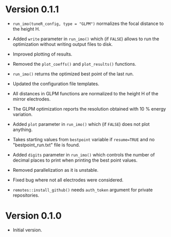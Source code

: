 # Version 0.1.1

* `run_imo(tuneR_config, type = "GLPM")` normalizes the focal distance to the 
  height H.
  
* Added `write` parameter in `run_imo()` which (if `FALSE`) allows to 
  run the optimization without writing output files to disk.
  
* Improved plotting of results.

* Removed the `plot_coeffs()` and `plot_results()` functions.

* `run_imo()` returns the optimized best point of the last run.

* Updated the configuration file templates.

* All distances in GLPM functions are normalized to the height H of the mirror
  electrodes.

* The GLPM optimization reports the resolution obtained with 10 % energy 
  variation.

* Added `plot` parameter in `run_imo()` which (if `FALSE`) does not plot 
  anything.
  
* Takes starting values from `bestpoint` variable if `resume=TRUE` and no 
  "bestpoint_run.txt" file is found.
  
* Added `digits` parameter in `run_imo()` which controls the number
  of decimal places to print when printing the best point values.
  
* Removed parallelization as it is unstable.

* Fixed bug where not all electrodes were considered.

* `remotes::install_github()` needs `auth_token` argument for private repositories.

# Version 0.1.0

* Initial version.
